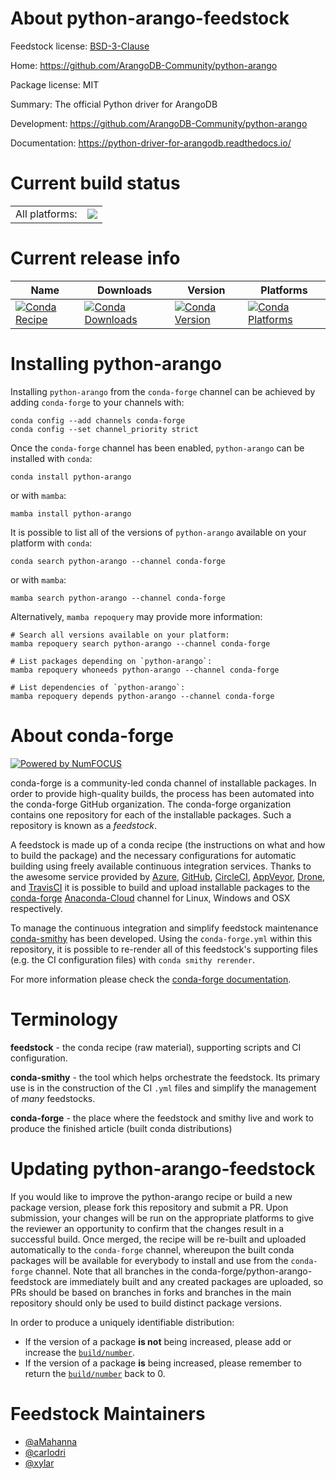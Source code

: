 About python-arango-feedstock
=============================

Feedstock license: [BSD-3-Clause](https://github.com/conda-forge/python-arango-feedstock/blob/main/LICENSE.txt)

Home: https://github.com/ArangoDB-Community/python-arango

Package license: MIT

Summary: The official Python driver for ArangoDB

Development: https://github.com/ArangoDB-Community/python-arango

Documentation: https://python-driver-for-arangodb.readthedocs.io/

Current build status
====================


<table><tr><td>All platforms:</td>
    <td>
      <a href="https://dev.azure.com/conda-forge/feedstock-builds/_build/latest?definitionId=10410&branchName=main">
        <img src="https://dev.azure.com/conda-forge/feedstock-builds/_apis/build/status/python-arango-feedstock?branchName=main">
      </a>
    </td>
  </tr>
</table>

Current release info
====================

| Name | Downloads | Version | Platforms |
| --- | --- | --- | --- |
| [![Conda Recipe](https://img.shields.io/badge/recipe-python--arango-green.svg)](https://anaconda.org/conda-forge/python-arango) | [![Conda Downloads](https://img.shields.io/conda/dn/conda-forge/python-arango.svg)](https://anaconda.org/conda-forge/python-arango) | [![Conda Version](https://img.shields.io/conda/vn/conda-forge/python-arango.svg)](https://anaconda.org/conda-forge/python-arango) | [![Conda Platforms](https://img.shields.io/conda/pn/conda-forge/python-arango.svg)](https://anaconda.org/conda-forge/python-arango) |

Installing python-arango
========================

Installing `python-arango` from the `conda-forge` channel can be achieved by adding `conda-forge` to your channels with:

```
conda config --add channels conda-forge
conda config --set channel_priority strict
```

Once the `conda-forge` channel has been enabled, `python-arango` can be installed with `conda`:

```
conda install python-arango
```

or with `mamba`:

```
mamba install python-arango
```

It is possible to list all of the versions of `python-arango` available on your platform with `conda`:

```
conda search python-arango --channel conda-forge
```

or with `mamba`:

```
mamba search python-arango --channel conda-forge
```

Alternatively, `mamba repoquery` may provide more information:

```
# Search all versions available on your platform:
mamba repoquery search python-arango --channel conda-forge

# List packages depending on `python-arango`:
mamba repoquery whoneeds python-arango --channel conda-forge

# List dependencies of `python-arango`:
mamba repoquery depends python-arango --channel conda-forge
```


About conda-forge
=================

[![Powered by
NumFOCUS](https://img.shields.io/badge/powered%20by-NumFOCUS-orange.svg?style=flat&colorA=E1523D&colorB=007D8A)](https://numfocus.org)

conda-forge is a community-led conda channel of installable packages.
In order to provide high-quality builds, the process has been automated into the
conda-forge GitHub organization. The conda-forge organization contains one repository
for each of the installable packages. Such a repository is known as a *feedstock*.

A feedstock is made up of a conda recipe (the instructions on what and how to build
the package) and the necessary configurations for automatic building using freely
available continuous integration services. Thanks to the awesome service provided by
[Azure](https://azure.microsoft.com/en-us/services/devops/), [GitHub](https://github.com/),
[CircleCI](https://circleci.com/), [AppVeyor](https://www.appveyor.com/),
[Drone](https://cloud.drone.io/welcome), and [TravisCI](https://travis-ci.com/)
it is possible to build and upload installable packages to the
[conda-forge](https://anaconda.org/conda-forge) [Anaconda-Cloud](https://anaconda.org/)
channel for Linux, Windows and OSX respectively.

To manage the continuous integration and simplify feedstock maintenance
[conda-smithy](https://github.com/conda-forge/conda-smithy) has been developed.
Using the ``conda-forge.yml`` within this repository, it is possible to re-render all of
this feedstock's supporting files (e.g. the CI configuration files) with ``conda smithy rerender``.

For more information please check the [conda-forge documentation](https://conda-forge.org/docs/).

Terminology
===========

**feedstock** - the conda recipe (raw material), supporting scripts and CI configuration.

**conda-smithy** - the tool which helps orchestrate the feedstock.
                   Its primary use is in the construction of the CI ``.yml`` files
                   and simplify the management of *many* feedstocks.

**conda-forge** - the place where the feedstock and smithy live and work to
                  produce the finished article (built conda distributions)


Updating python-arango-feedstock
================================

If you would like to improve the python-arango recipe or build a new
package version, please fork this repository and submit a PR. Upon submission,
your changes will be run on the appropriate platforms to give the reviewer an
opportunity to confirm that the changes result in a successful build. Once
merged, the recipe will be re-built and uploaded automatically to the
`conda-forge` channel, whereupon the built conda packages will be available for
everybody to install and use from the `conda-forge` channel.
Note that all branches in the conda-forge/python-arango-feedstock are
immediately built and any created packages are uploaded, so PRs should be based
on branches in forks and branches in the main repository should only be used to
build distinct package versions.

In order to produce a uniquely identifiable distribution:
 * If the version of a package **is not** being increased, please add or increase
   the [``build/number``](https://docs.conda.io/projects/conda-build/en/latest/resources/define-metadata.html#build-number-and-string).
 * If the version of a package **is** being increased, please remember to return
   the [``build/number``](https://docs.conda.io/projects/conda-build/en/latest/resources/define-metadata.html#build-number-and-string)
   back to 0.

Feedstock Maintainers
=====================

* [@aMahanna](https://github.com/aMahanna/)
* [@carlodri](https://github.com/carlodri/)
* [@xylar](https://github.com/xylar/)

